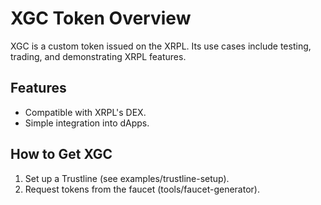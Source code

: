# XGC Token Overview
XGC is a custom token issued on the XRPL. Its use cases include testing, trading, and demonstrating XRPL features.

## Features
- Compatible with XRPL's DEX.
- Simple integration into dApps.

## How to Get XGC
1. Set up a Trustline (see examples/trustline-setup).
2. Request tokens from the faucet (tools/faucet-generator).
